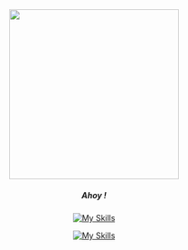<div align="center">
  <img src="https://media.giphy.com/media/3o7TKJoSDgvrTXcHQc/giphy.gif" width="300"/>
  <h5><i>Ahoy !</i></h5>
</div>



<div align="center">
  
  [![My Skills](https://skills.thijs.gg/icons?i=php,py,html,css,js,git,docker,bash,figma)](https://skills.thijs.gg)


  [![My Skills](https://skills.thijs.gg/icons?i=vuejs,django,laravel,symfony,wordpress)](https://skills.thijs.gg)
</div>
